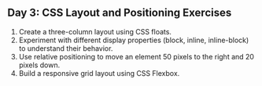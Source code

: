 ## Day 3: CSS Layout and Positioning Exercises
1. Create a three-column layout using CSS floats.
2. Experiment with different display properties (block, inline, inline-block) to understand their behavior.
3. Use relative positioning to move an element 50 pixels to the right and 20 pixels down.
4. Build a responsive grid layout using CSS Flexbox.
